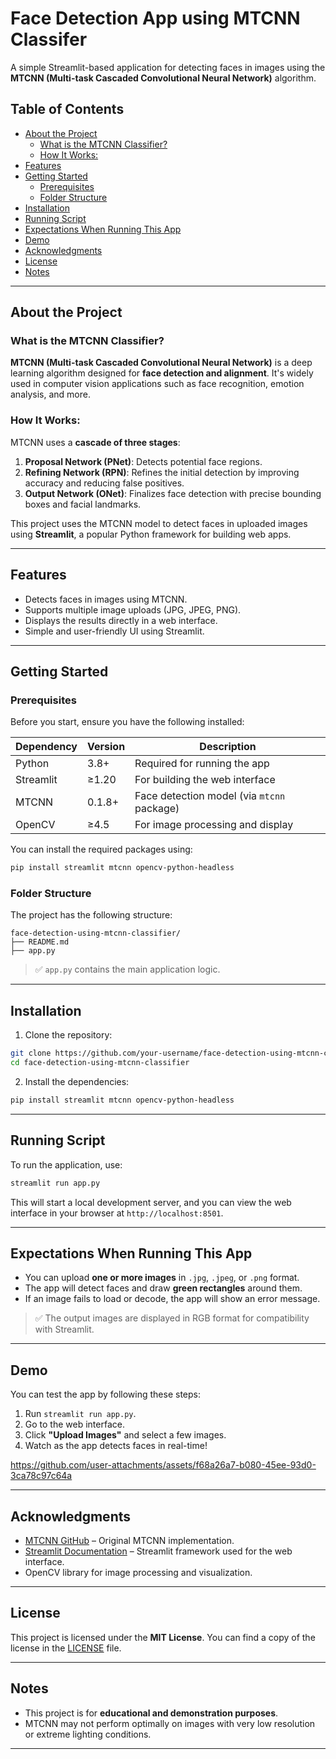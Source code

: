 # Face Detection App using MTCNN Classifer

A simple Streamlit-based application for detecting faces in images using the **MTCNN (Multi-task Cascaded Convolutional Neural Network)** algorithm.

## Table of Contents

  - [About the Project](#about-the-project)
    - [What is the MTCNN Classifier?](#what-is-the-mtcnn-classifier)
    - [How It Works:](#how-it-works)
  - [Features](#features)
  - [Getting Started](#getting-started)
    - [Prerequisites](#prerequisites)
    - [Folder Structure](#folder-structure)
  - [Installation](#installation)
  - [Running Script](#running-script)
  - [Expectations When Running This App](#expectations-when-running-this-app)
  - [Demo](#demo)
  - [Acknowledgments](#acknowledgments)
  - [License](#license)
  - [Notes](#notes)

---

## About the Project

### What is the MTCNN Classifier?

**MTCNN (Multi-task Cascaded Convolutional Neural Network)** is a deep learning algorithm designed for **face detection and alignment**. It's widely used in computer vision applications such as face recognition, emotion analysis, and more.

### How It Works:

MTCNN uses a **cascade of three stages**:
1. **Proposal Network (PNet)**: Detects potential face regions.
2. **Refining Network (RPN)**: Refines the initial detection by improving accuracy and reducing false positives.
3. **Output Network (ONet)**: Finalizes face detection with precise bounding boxes and facial landmarks.

This project uses the MTCNN model to detect faces in uploaded images using **Streamlit**, a popular Python framework for building web apps.

---

## Features

- Detects faces in images using MTCNN.
- Supports multiple image uploads (JPG, JPEG, PNG).
- Displays the results directly in a web interface.
- Simple and user-friendly UI using Streamlit.

---

## Getting Started

### Prerequisites

Before you start, ensure you have the following installed:

| Dependency | Version | Description                                |
| ---------- | ------- | ------------------------------------------ |
| Python     | 3.8+    | Required for running the app               |
| Streamlit  | ≥1.20   | For building the web interface             |
| MTCNN      | 0.1.8+  | Face detection model (via `mtcnn` package) |
| OpenCV     | ≥4.5    | For image processing and display           |

You can install the required packages using:

```bash
pip install streamlit mtcnn opencv-python-headless
```

### Folder Structure

The project has the following structure:

```
face-detection-using-mtcnn-classifier/
├── README.md
├── app.py
```

> ✅ `app.py` contains the main application logic.  

---

## Installation

1. Clone the repository:

```bash
git clone https://github.com/your-username/face-detection-using-mtcnn-classifier.git
cd face-detection-using-mtcnn-classifier
```

2. Install the dependencies:

```bash
pip install streamlit mtcnn opencv-python-headless
```

---

## Running Script

To run the application, use:

```bash
streamlit run app.py
```

This will start a local development server, and you can view the web interface in your browser at `http://localhost:8501`.

---

## Expectations When Running This App

- You can upload **one or more images** in `.jpg`, `.jpeg`, or `.png` format.
- The app will detect faces and draw **green rectangles** around them.
- If an image fails to load or decode, the app will show an error message.

> ✅ The output images are displayed in RGB format for compatibility with Streamlit.

---

## Demo

You can test the app by following these steps:

1. Run `streamlit run app.py`.
2. Go to the web interface.
3. Click **"Upload Images"** and select a few images.
4. Watch as the app detects faces in real-time!


https://github.com/user-attachments/assets/f68a26a7-b080-45ee-93d0-3ca78c97c64a



---

## Acknowledgments

- [MTCNN GitHub](https://github.com/ip3520/mtcnn) – Original MTCNN implementation.
- [Streamlit Documentation](https://docs.streamlit.io/) – Streamlit framework used for the web interface.
- OpenCV library for image processing and visualization.

---

## License

This project is licensed under the **MIT License**. You can find a copy of the license in the [LICENSE](LICENSE) file.

---

## Notes

- This project is for **educational and demonstration purposes**.
- MTCNN may not perform optimally on images with very low resolution or extreme lighting conditions.

---
